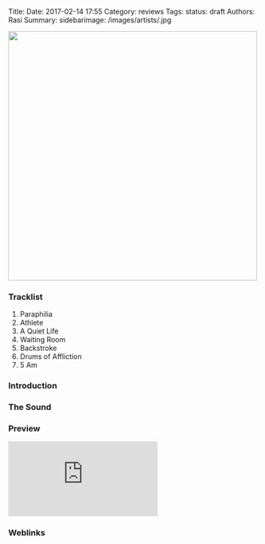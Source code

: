 Title: 
Date: 2017-02-14 17:55
Category: reviews
Tags:
status: draft
Authors: Rasi
Summary:
sidebarimage: /images/artists/.jpg

<div id="covertracks">
<div id="cover">
<img src="/images/covers/cover-.jpg" width="500" alt="">
</div>
<div id="tracklist">
<h3>Tracklist</h3>
<ol>
<li>Paraphilia</li>
<li>Athlete</li>
<li>A Quiet Life</li>
<li>Waiting Room</li>
<li>Backstroke</li>
<li>Drums of Affliction</li>
<li>5 Am</li>
</ol>
</div>
</div>

### Introduction

### The Sound

### Preview
<iframe src="https://embed.spotify.com/?uri=SPOTIFY_URI" frameborder="0" allowtransparency="true"></iframe>

### Weblinks
